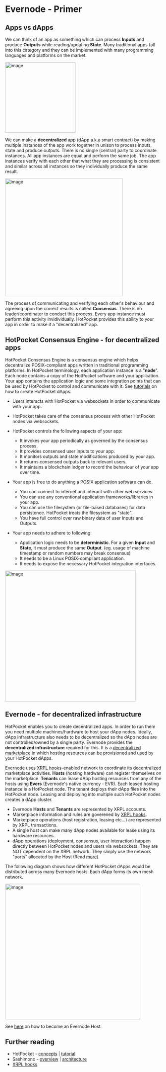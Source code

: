 # Evernode - Primer

## Apps vs dApps

We can think of an app as something which can process **Inputs** and produce **Outputs** while reading/updating **State**. Many traditional apps fall into this category and they can be implemented with many programming languages and platforms on the market.

<img width="227" alt="image" src="https://user-images.githubusercontent.com/33562092/218354996-3b7315e3-b0dc-449f-9e17-14a02d16f83c.png">

We can make a **decentralized** app (dApp a.k.a smart contract) by making multiple instances of the app work together in unison to process inputs, state and produce outputs. There is no single (central) party to coordinate instances. All app instances are equal and perform the same job. The app instances verify with each other that what they are processing is consistent and similar across all instances so they individually produce the same result.

<img width="379" alt="image" src="https://user-images.githubusercontent.com/33562092/218356526-275fb1f6-1459-4412-9d38-1ec5931f10eb.png">

The process of communicating and verifying each other's behaviour and agreeing upon the correct results is called **Consensus**. There is no leader/coordinator to conduct this process. Every app instance must perform this activity invidividually. HotPocket provides this ability to your app in order to make it a "decentralized" app.

## HotPocket Consensus Engine - for decentralized apps

HotPocket Consensus Engine is a consensus engine which helps decentralize POSIX-compliant apps written in traditional programming platforms. In HotPocket terminology, each application instance is a "**node**". Each node contains a copy of the HotPocket software and your application. Your app contains the application logic and some integration points that can be used by HotPocket to control and communicate with it. See [tutorials](https://github.com/EvernodeXRPL/evernode-sdk#tutorials) on how to create HotPocket dApps.

- Users interacts with HotPocket via websockets in order to communicate with your app.

- HotPocket takes care of the consensus process with other HotPocket nodes via websockets.

- HotPocket controls the following aspects of your app:

  - It invokes your app periodically as governed by the consensus process.
  - It provides consensed user inputs to your app.
  - It monitors outputs and state modifications produced by your app.
  - It returns consensed outputs back to relevant users.
  - It maintains a blockchain ledger to record the behaviour of your app over time.

- Your app is free to do anything a POSIX application software can do.

  - You can connect to internet and interact with other web services.
  - You can use any conventional application frameworks/libraries in your app.
  - You can use the filesystem (or file-based databases) for data persistence. HotPocket treats the filesystem as "state".
  - You have full control over raw binary data of user Inputs and Outputs.

- Your app needs to adhere to following:
  - Application logic needs to be **deterministic**. For a given **Input** and **State**, it must produce the same **Output**. (eg. usage of machine timestamp or random numbers may break consensus)
  - It needs to be a Linux POSIX-compliant application.
  - It needs to expose the necessary HotPocket integration interfaces.

<img width="421" alt="image" src="https://user-images.githubusercontent.com/33562092/218616038-001a3b46-4aed-4a3e-b410-ee0b2e8930b4.png">

## Evernode - for decentralized infrastructure

HotPocket enables you to create decentralized apps. In order to run them you need multiple machines/hardware to host your dApp nodes. Ideally, dApp infrastructure also needs to be decentralized so the dApp nodes are not controlled/owned by a single party. Evernode provides the **decentralized infrastructure** required for this. It is a [decentralized marketplace](https://dashboard.evernode.org) in which hosting resources can be provisioned and used by your HotPocket dApps.

Evernode uses [XRPL hooks](https://hooks.xrpl.org/)-enabled network to coordinate its decentralized marketplace activities. **Hosts** (hosting hardware) can register themselves on the marketplace. **Tenants** can lease dApp hosting resources from any of the hosts using **Evers** (Evernode's native currency - EVR). Each leased hosting instance is a HotPocket node. The tenant deploys their dApp files into the HotPocket node. Leasing and deploying into multiple such HotPocket nodes creates a dApp cluster.

- Evernode **Hosts** and **Tenants** are represented by XRPL accounts.
- Marketplace information and rules are goverened by [XRPL hooks](https://hooks.xrpl.org/).
- Marketplace operations (host registration, leasing etc...) are represented by XRPL transactions.
- A single host can make many dApp nodes available for lease using its hardware resources.
- dApp operations (deployment, consensus, user interaction) happen directly between HotPocket nodes and users via websockets. They are NOT dependent on the XRPL network. They simply use the network "ports" allocated by the Host (Read [more](https://github.com/EvernodeXRPL/evernode-host#firewalls-and-ports)).

The following diagram shows how different HotPocket dApps would be distributed across many Evernode hosts. Each dApp forms its own mesh network.

<img width="436" alt="image" src="https://user-images.githubusercontent.com/33562092/218644541-ff77330f-67cf-4962-96f9-e35c6d3e1c33.png">

See [here](https://github.com/EvernodeXRPL/evernode-host) on how to become an Evernode Host.

## Further reading

- HotPocket - [concepts](hotpocket/concepts.md) | [tutorial](hotpocket/tutorial-basics.md)
- Sashimono - [overview](https://github.com/EvernodeXRPL/evernode-host/blob/main/sashimono.md) | [architecture](http://blog.geveo.com/Sashimono-Designing-a-multi-tenant-dApp-hosting-platform)
- [XRPL hooks](https://hooks.xrpl.org/)
